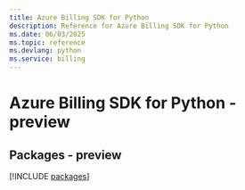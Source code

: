 ```yaml
---
title: Azure Billing SDK for Python
description: Reference for Azure Billing SDK for Python
ms.date: 06/03/2025
ms.topic: reference
ms.devlang: python
ms.service: billing
---
```

# Azure Billing SDK for Python - preview
## Packages - preview
[!INCLUDE [packages](billing-index.md)]